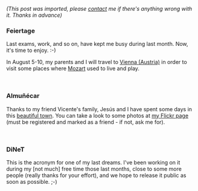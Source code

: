 *(This post was imported, please [contact](#/contact) me if there's anything wrong with it. Thanks in advance)*

<div class="entry-body">
<h3>Feiertage</h3>
<p>
	Last exams, work, and so on, have kept me busy during last month. Now, it's time to enjoy. :-)
</p>
<p>
	In August 5-10, my parents and I will travel to <a href="http://en.wikipedia.org/wiki/Vienna">Vienna (Austria)</a> in order to visit some places where <a href="http://en.wikipedia.org/wiki/Wolfgang_Amadeus_Mozart">Mozart</a> used to live and play.
</p>
<br />
<h3>Almu&ntilde;&eacute;car</h3>
<p>
	Thanks to my friend Vicente's family, Jes&uacute;s and I have spent some days in this <a href="http://www.almunecar.info/">beautiful town</a>. You can take a look to some photos at <a href="http://www.flickr.com/photos/marcoscobena/">my Flickr page</a> (must be registered and marked as a friend - if not, ask me for).
</p>
<br />
<h3>DiNeT</h3>
<p>
	This is the acronym for one of my last dreams. I've been working on it during my [not much] free time those last months, close to some more people (really thanks for your effort), and we hope to release it public as soon as possible. ;-)
</p>
</div>
